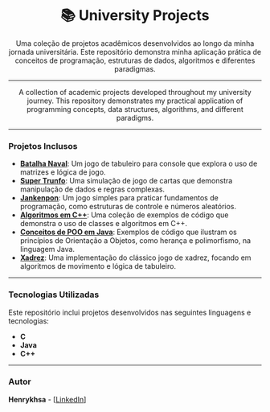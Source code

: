 <h1 align="center">📚 University Projects</h1>

<p align="center">
  Uma coleção de projetos acadêmicos desenvolvidos ao longo da minha jornada universitária. Este repositório demonstra minha aplicação prática de conceitos de programação, estruturas de dados, algoritmos e diferentes paradigmas.
</p>

---

<p align="center">
  A collection of academic projects developed throughout my university journey. This repository demonstrates my practical application of programming concepts, data structures, algorithms, and different paradigms.
</p>

---

### **Projetos Inclusos**

* **[Batalha Naval](Batalha-Naval/)**: Um jogo de tabuleiro para console que explora o uso de matrizes e lógica de jogo.
* **[Super Trunfo](Super-Trunfo/)**: Uma simulação de jogo de cartas que demonstra manipulação de dados e regras complexas.
* **[Jankenpon](Jankenpon/)**: Um jogo simples para praticar fundamentos de programação, como estruturas de controle e números aleatórios.
* **[Algoritmos em C++](Algoritmos-Cpp/)**: Uma coleção de exemplos de código que demonstra o uso de classes e algoritmos em C++.
* **[Conceitos de POO em Java](Java-OOP/)**: Exemplos de código que ilustram os princípios de Orientação a Objetos, como herança e polimorfismo, na linguagem Java.
* **[Xadrez](Xadrez/)**: Uma implementação do clássico jogo de xadrez, focando em algoritmos de movimento e lógica de tabuleiro.

---

### **Tecnologias Utilizadas**

Este repositório inclui projetos desenvolvidos nas seguintes linguagens e tecnologias:

* **C**
* **Java**
* **C++**

---

### **Autor**

**Henrykhsa** - [[LinkedIn](https://www.linkedin.com/in/henrykhsa/)]